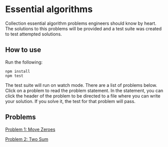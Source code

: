 # Essential algorithms

Collection essential algorithm problems engineers should know by heart. The solutions to this problems will be provided and a test suite was created to test attempted solutions.

## How to use

Run the following:

```
npm install
npm test
```

The test suite will run on watch mode. There are a list of problems below. Click on a problem to read the problem statement. In the statement, you can click the header of the problem to be directed to a file where you can write your solution. If you solve it, the test for that problem will pass.

## Problems

[Problem 1: Move Zeroes](problems/p1.md)

[Problem 2: Two Sum](problems/p2.md)
